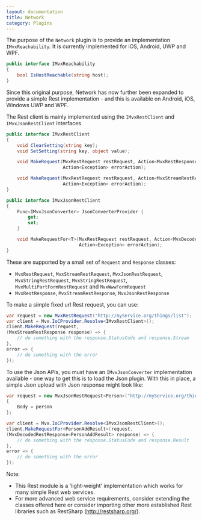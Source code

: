 ```yaml
---
layout: documentation
title: Network
category: Plugins
---
```

The purpose of the `Network` plugin is to provide an implementation `IMvxReachability`. It is currently implemented for iOS, Android, UWP and WPF.

```c#
public interface IMvxReachability
{
    bool IsHostReachable(string host);
}
```

Since this original purpose, Network has now further been expanded to provide a simple Rest implementation - and this is available on Android, iOS, Windows UWP and WPF.

The Rest client is mainly implemented using the `IMvxRestClient` and `IMvxJsonRestClient` interfaces

```c#
public interface IMvxRestClient
{
    void ClearSetting(string key);
    void SetSetting(string key, object value);

    void MakeRequest(MvxRestRequest restRequest, Action<MvxRestResponse> successAction,
                     Action<Exception> errorAction);

    void MakeRequest(MvxRestRequest restRequest, Action<MvxStreamRestResponse> successAction,
                     Action<Exception> errorAction);
}

public interface IMvxJsonRestClient
{
    Func<IMvxJsonConverter> JsonConverterProvider {
        get;
        set;
    }

    void MakeRequestFor<T>(MvxRestRequest restRequest, Action<MvxDecodedRestResponse<T>> successAction,
                           Action<Exception> errorAction);
}
```

These are supported by a small set of `Request` and `Response` classes:

- `MvxRestRequest`, `MvxStreamRestRequest`, `MvxJsonRestRequest`, `MvxStringRestRequest`, `MvxStringRestRequest`, `MvxMultiPartFormRestRequest` and `MvxWwwFormRequest`
- `MvxRestResponse`, `MvxStreamRestResponse`, `MvxJsonRestResponse`

To make a simple fixed url Rest request, you can use:

```c#
var request = new MvxRestRequest("http://myService.org/things/list");
var client = Mvx.IoCProvider.Resolve<IMvxRestClient>();
client.MakeRequest(request,
(MvxStreamRestResponse response) => {
    // do something with the response.StatusCode and response.Stream
},
error => {
    // do something with the error
});
```

To use the Json APIs, you must have an `IMvxJsonConverter` implementation available - one way to get this is to load the Json plugin. With this in place, a simple Json upload with Json response might look like:

```c#
var request = new MvxJsonRestRequest<Person>("http://myService.org/things/add")
{
    Body = person
};

var client = Mvx.IoCProvider.Resolve<IMvxJsonRestClient>();
client.MakeRequestFor<PersonAddResult>(request,
(MvxDecodedRestResponse<PersonAddResult> response) => {
    // do something with the response.StatusCode and response.Result
},
error => {
    // do something with the error
});
```

Note:

- This Rest module is a 'light-weight' implementation which works for many simple Rest web services.
- For more advanced web service requirements, consider extending the classes offered here or consider importing other more established Rest libraries such as RestSharp (http://restsharp.org/).

